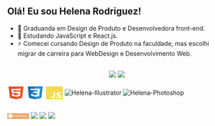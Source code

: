 ## Olá! Eu sou Helena Rodriguez!

- 🔭 Graduanda em Design de Produto e Desenvolvedora front-end. 
- 🌱 Estudando JavaScript e React.js.
- ⚡ Comecei cursando Design de Produto na faculdade, mas escolhi migrar de carreira para WebDesign e Desenvolvimento Web.
<br>
<div align="center">
  <a href="https://helenardrgz.github.io/PortfolioWeb/" target="_blank"><img height="140em" src="https://github-readme-stats.vercel.app/api?username=Helenardrgz&show_icons=true&theme=omni&include_all_commits=true&count_private=true" target="_blank"></a>
  <a href="https://helenardrgz.github.io/PortfolioWeb/" target="_blank"><img height="140em" src="https://github-readme-stats.vercel.app/api/top-langs/?username=Helenardrgz&layout=compact&langs_count=7&theme=omni" target="_blank"><a/>
</div>
<div style="display: inline_block"><br>
  <img align="center" alt="Helena-HTML" height="30" width="40" src="https://raw.githubusercontent.com/devicons/devicon/master/icons/html5/html5-original.svg">
  <img align="center" alt="Helena-CSS" height="30" width="40" src="https://raw.githubusercontent.com/devicons/devicon/master/icons/css3/css3-original.svg">
  <img align="center" alt="Helena-Js" height="30" width="40" src="https://raw.githubusercontent.com/devicons/devicon/master/icons/javascript/javascript-plain.svg">
  <img align="center" alt="Helena-Illustrator" height="30" width="40" src="https://cdn.jsdelivr.net/gh/devicons/devicon/icons/illustrator/illustrator-plain.svg">
  <img align="center" alt="Helena-Photoshop" height="30" width="40" src="https://cdn.jsdelivr.net/gh/devicons/devicon/icons/photoshop/photoshop-plain.svg">
  
</div>
  
  ##
  
  <div> 
    <a href="https://helenardrgz.github.io/PortfolioWeb/" target="_blank"><img src="portfolio icone github_Prancheta 1.png" height="10%" width="10%"></a> 
 <a href="https://behance.net/helenarodriguez2" target="_blank"><img src="https://img.shields.io/badge/-Behance-blue?style=for-the-badge&logo=behance&logoColor=white" target="_blank"></a> 
  <a href = "mailto:helena.rdrgz@gmail.com"><img src="https://img.shields.io/badge/Gmail-D14836?style=for-the-badge&logo=gmail&logoColor=white" target="_blank"></a>
  <a href="https://www.linkedin.com/in/helenarodriguez-desenvolvedora/" target="_blank"><img src="https://img.shields.io/badge/-LinkedIn-%230077B5?style=for-the-badge&logo=linkedin&logoColor=white" target="_blank"></a>
  </div>
